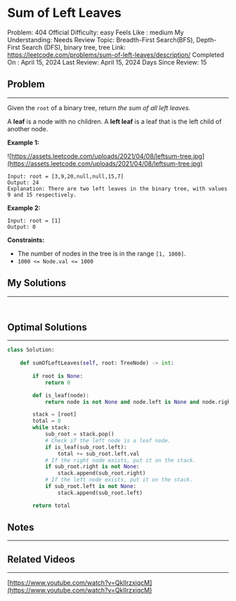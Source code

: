 # Sum of Left Leaves

Problem: 404
Official Difficulty: easy
Feels Like : medium
My Understanding: Needs Review
Topic: Breadth-First Search(BFS), Depth-First Search (DFS), binary tree, tree
Link: https://leetcode.com/problems/sum-of-left-leaves/description/
Completed On : April 15, 2024
Last Review: April 15, 2024
Days Since Review: 15

## Problem

---

Given the `root` of a binary tree, return *the sum of all left leaves.*

A **leaf** is a node with no children. A **left leaf** is a leaf that is the left child of another node.

**Example 1:**

![https://assets.leetcode.com/uploads/2021/04/08/leftsum-tree.jpg](https://assets.leetcode.com/uploads/2021/04/08/leftsum-tree.jpg)

```
Input: root = [3,9,20,null,null,15,7]
Output: 24
Explanation: There are two left leaves in the binary tree, with values 9 and 15 respectively.
```

**Example 2:**

```
Input: root = [1]
Output: 0
```

**Constraints:**

- The number of nodes in the tree is in the range `[1, 1000]`.
- `1000 <= Node.val <= 1000`

## My Solutions

---

```python

```

```python

```

## Optimal Solutions

---

```python
class Solution:
    
    def sumOfLeftLeaves(self, root: TreeNode) -> int:
        
        if root is None: 
            return 0

        def is_leaf(node):
            return node is not None and node.left is None and node.right is None

        stack = [root]
        total = 0
        while stack:
            sub_root = stack.pop()
            # Check if the left node is a leaf node.
            if is_leaf(sub_root.left):
                total += sub_root.left.val
            # If the right node exists, put it on the stack.
            if sub_root.right is not None:
                stack.append(sub_root.right)
            # If the left node exists, put it on the stack.
            if sub_root.left is not None:
                stack.append(sub_root.left)

        return total
```

## Notes

---

 

## Related Videos

---

[https://www.youtube.com/watch?v=QklIrzxiqcM](https://www.youtube.com/watch?v=QklIrzxiqcM)